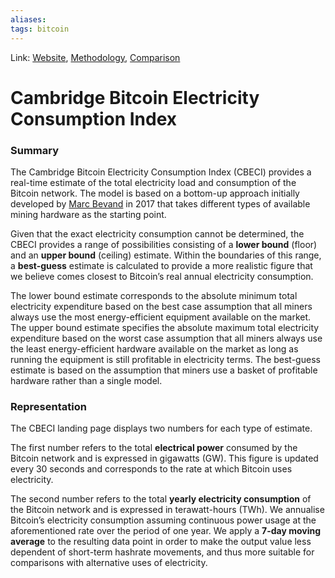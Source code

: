 ```yaml
---
aliases:
tags: bitcoin
---
```

Link: [Website](https://cbeci.org/), [Methodology](https://cbeci.org/cbeci/methodology), [Comparison](https://cbeci.org/cbeci/comparisons)

# Cambridge Bitcoin Electricity Consumption Index

### Summary

The Cambridge Bitcoin Electricity Consumption Index (CBECI) provides a real-time estimate of the total electricity load and consumption of the Bitcoin network. The model is based on a bottom-up approach initially developed by [Marc Bevand](http://blog.zorinaq.com/bitcoin-electricity-consumption/) in 2017 that takes different types of available mining hardware as the starting point.

Given that the exact electricity consumption cannot be determined, the CBECI provides a range of possibilities consisting of a **lower bound** (floor) and an **upper bound** (ceiling) estimate. Within the boundaries of this range, a **best-guess** estimate is calculated to provide a more realistic figure that we believe comes closest to Bitcoin’s real annual electricity consumption.

The lower bound estimate corresponds to the absolute minimum total electricity expenditure based on the best case assumption that all miners always use the most energy-efficient equipment available on the market. The upper bound estimate specifies the absolute maximum total electricity expenditure based on the worst case assumption that all miners always use the least energy-efficient hardware available on the market as long as running the equipment is still profitable in electricity terms. The best-guess estimate is based on the assumption that miners use a basket of profitable hardware rather than a single model.

### Representation

The CBECI landing page displays two numbers for each type of estimate.

The first number refers to the total **electrical power** consumed by the Bitcoin network and is expressed in gigawatts (GW). This figure is updated every 30 seconds and corresponds to the rate at which Bitcoin uses electricity.

The second number refers to the total **yearly electricity consumption** of the Bitcoin network and is expressed in terawatt-hours (TWh). We annualise Bitcoin’s electricity consumption assuming continuous power usage at the aforementioned rate over the period of one year. We apply a **7-day moving average** to the resulting data point in order to make the output value less dependent of short-term hashrate movements, and thus more suitable for comparisons with alternative uses of electricity.